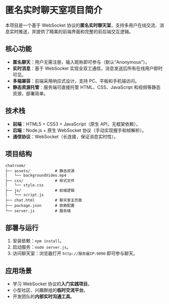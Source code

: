 # 匿名实时聊天室项目简介

本项目是一个基于 WebSocket 协议的**匿名实时聊天室**，支持多用户在线交流、消息实时推送，并提供了精美的前端界面和完整的前后端交互逻辑。


## 核心功能
- **匿名聊天**：用户无需注册，输入昵称即可参与（默认“Anonymous”）。
- **实时消息**：基于 WebSocket 实现全双工通信，消息发送后所有在线用户即时可见。
- **多端兼容**：前端采用响应式设计，支持 PC、平板和手机端访问。
- **静态资源托管**：服务端可直接托管 HTML、CSS、JavaScript 和视频等静态资源，部署简单。


## 技术栈
- **前端**：HTML5 + CSS3 + JavaScript（原生 API，无框架依赖）。
- **后端**：Node.js + 原生 WebSocket 协议（手动实现握手和帧解析）。
- **通信协议**：WebSocket（长连接，保证消息实时性）。


## 项目结构
```
chatroom/
├── assets/           # 静态资源
│   └── backgroundVideo.mp4
├── css/              # 样式文件
│   └── style.css
├── js/               # 前端逻辑
│   └── script.js
├── chat.html         # 聊天室主页面
├── package.json      # 依赖配置
└── server.js         # 服务端
```


## 部署与运行
1. 安装依赖：`npm install`。
2. 启动服务：`node server.js`。
3. 访问聊天室：浏览器打开 `http://服务器IP:9090` 即可参与聊天。


## 应用场景
- 学习 WebSocket 协议的**入门实践项目**。
- 小型社区、兴趣群组的**临时交流平台**。
- 开发团队的**内部实时沟通工具**。
